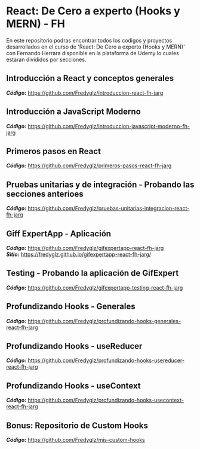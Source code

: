 # React: De Cero a experto (Hooks y MERN) - FH

En este repositorio podras encontrar todos los codigos y proyectos desarrollados en el curso de 'React: De Cero a experto (Hooks y MERN)' con Fernando Herrara 
disponible en la plataforma de Udemy lo cuales estaran divididos por secciones.

## Introducción a React y conceptos generales
**_Código:_** https://github.com/Fredyglz/introduccion-react-fh-jarg

## Introducción a JavaScript Moderno
**_Código:_** https://github.com/Fredyglz/introduccion-javascript-moderno-fh-jarg

## Primeros pasos en React
**_Código:_** https://github.com/Fredyglz/primeros-pasos-react-fh-jarg

## Pruebas unitarias y de integración - Probando las secciones anterioes
**_Código:_** https://github.com/Fredyglz/pruebas-unitarias-integracion-react-fh-jarg

## Giff ExpertApp - Aplicación
**_Código:_** https://github.com/Fredyglz/gifexpertapp-react-fh-jarg  
**_Sitio:_** https://fredyglz.github.io/gifexpertapp-react-fh-jarg/

## Testing - Probando la aplicación de GifExpert
**_Código:_** https://github.com/Fredyglz/gifexpertapp-testing-react-fh-jarg

## Profundizando Hooks - Generales  
**_Código:_** https://github.com/Fredyglz/profundizando-hooks-generales-react-fh-jarg

## Profundizando Hooks - useReducer  
**_Código:_** https://github.com/Fredyglz/profundizando-hooks-usereducer-react-fh-jarg

## Profundizando Hooks - useContext
**_Código:_** https://github.com/Fredyglz/profundizando-hooks-usecontext-react-fh-jarg

## Bonus: Repositorio de Custom Hooks  
**_Código:_** https://github.com/Fredyglz/mis-custom-hooks
